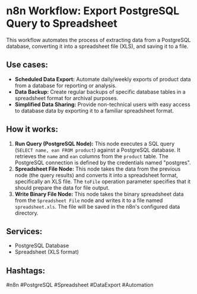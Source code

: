# n8n Workflow: Export PostgreSQL Query to Spreadsheet

This workflow automates the process of extracting data from a PostgreSQL database, converting it into a spreadsheet file (XLS), and saving it to a file.

## Use cases:

*   **Scheduled Data Export:** Automate daily/weekly exports of product data from a database for reporting or analysis.
*   **Data Backup:** Create regular backups of specific database tables in a spreadsheet format for archival purposes.
*   **Simplified Data Sharing:** Provide non-technical users with easy access to database data by exporting it to a familiar spreadsheet format.

## How it works:

1.  **Run Query (PostgreSQL Node):** This node executes a SQL query (`SELECT name, ean FROM product`) against a PostgreSQL database. It retrieves the `name` and `ean` columns from the `product` table. The PostgreSQL connection is defined by the credentials named "postgres".
2.  **Spreadsheet File Node:** This node takes the data from the previous node (the query results) and converts it into a spreadsheet format, specifically an XLS file.  The `toFile` operation parameter specifies that it should prepare the data for file output.
3.  **Write Binary File Node:** This node takes the binary spreadsheet data from the `Spreadsheet File` node and writes it to a file named `spreadsheet.xls`. The file will be saved in the n8n's configured data directory.

## Services:

*   PostgreSQL Database
*   Spreadsheet (XLS format)

## Hashtags:

#n8n #PostgreSQL #Spreadsheet #DataExport #Automation
